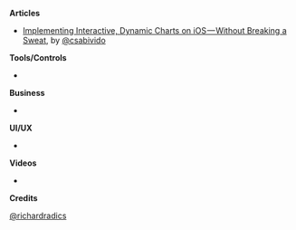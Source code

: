 **Articles**

* [Implementing Interactive, Dynamic Charts on iOS — Without Breaking a Sweat](https://medium.com/supercharges-mobile-product-guide/implementing-interactive-dynamic-charts-on-ios-without-breaking-a-sweat-15367e4b18f3), by [@csabivido](https://twitter.com/csabivido)

**Tools/Controls**

* 

**Business**

* 

**UI/UX**

* 

**Videos**

* 

**Credits**

[@richardradics](https://github.com/richardradics)
